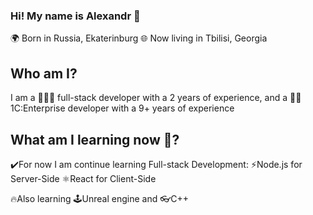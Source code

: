 
### Hi! My name is Alexandr 👋 
🌍 Born in Russia, Ekaterinburg
🌐 Now living in Tbilisi, Georgia

## Who am I?
I am a 👨🏼‍💻 full-stack developer with a 2 years of experience, 
and a 🧑‍💻 1C:Enterprise developer with a 9+ years of experience

## What am I learning now 📘?
✔️For now I am continue learning Full-stack Development:
⚡Node.js for Server-Side 
⚛️React for Client-Side

🔥Also learning 🕹️Unreal engine and 👓C++
